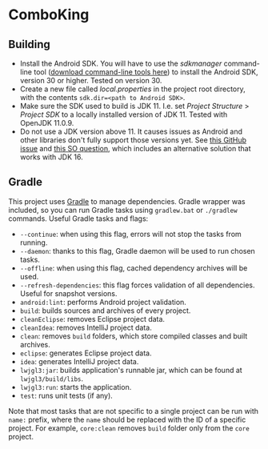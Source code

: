 # ComboKing

## Building

- Install the Android SDK. You will have to use the *sdkmanager* command-line tool ([download command-line tools here](https://developer.android.com/studio#command-tools)) to install the Android SDK, version 30 or higher. Tested on version 30.
- Create a new file called *local.properties* in the project root directory, with the contents `sdk.dir=<path to Android SDK>`.
- Make sure the SDK used to build is JDK 11. I.e. set *Project Structure* > *Project SDK* to a locally installed version of JDK 11. Tested with OpenJDK 11.0.9.
- Do not use a JDK version above 11. It causes issues as Android and other libraries don't fully support those versions yet. See [this GitHub issue](https://github.com/fluttercommunity/flutter_workmanager/issues/287) and [this SO question](https://stackoverflow.com/questions/41265266/how-to-solve-inaccessibleobjectexception-unable-to-make-member-accessible-m/41265267), which includes an alternative solution that works with JDK 16.

## Gradle

This project uses [Gradle](http://gradle.org/) to manage dependencies. Gradle wrapper was included, so you can run Gradle tasks using `gradlew.bat` or `./gradlew` commands. Useful Gradle tasks and flags:

- `--continue`: when using this flag, errors will not stop the tasks from running.
- `--daemon`: thanks to this flag, Gradle daemon will be used to run chosen tasks.
- `--offline`: when using this flag, cached dependency archives will be used.
- `--refresh-dependencies`: this flag forces validation of all dependencies. Useful for snapshot versions.
- `android:lint`: performs Android project validation.
- `build`: builds sources and archives of every project.
- `cleanEclipse`: removes Eclipse project data.
- `cleanIdea`: removes IntelliJ project data.
- `clean`: removes `build` folders, which store compiled classes and built archives.
- `eclipse`: generates Eclipse project data.
- `idea`: generates IntelliJ project data.
- `lwjgl3:jar`: builds application's runnable jar, which can be found at `lwjgl3/build/libs`.
- `lwjgl3:run`: starts the application.
- `test`: runs unit tests (if any).

Note that most tasks that are not specific to a single project can be run with `name:` prefix, where the `name` should be replaced with the ID of a specific project.
For example, `core:clean` removes `build` folder only from the `core` project.